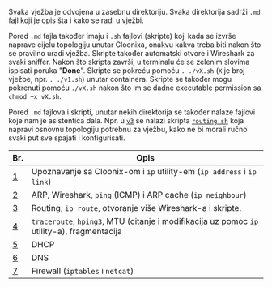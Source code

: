 Svaka vježba je odvojena u zasebnu direktoriju.
Svaka direktorija sadrži `.md` fajl koji je opis šta i kako se radi u vježbi.

Pored `.md` fajla također imaju i `.sh` fajlovi (skripte) koji kada se izvrše naprave cijelu topologiju unutar Cloonixa,
onakvu kakva treba biti nakon što se pravilno uradi vježba.
Skripte također automatski otvore i Wireshark za svaki sniffer.
Nakon što skripta završi, u terminalu će se zelenim slovima ispisati poruka "**Done**".
Skripte se pokreću pomoću `. ./vX.sh` (`X` je broj vježbe, npr. `. ./v1.sh`) unutar containera.
Skripte se također mogu pokrenuti pomoću `./vX.sh` nakon što im se dadne executable permission sa `chmod +x vX.sh`.

Pored `.md` fajlova i skripti, unutar nekih direktorija se također nalaze fajlovi koje nam je asistentica dala.
Npr. u [`v3`](./v3/) se nalazi skripta [`routing.sh`](./v3/routing.sh) koja napravi osnovnu topologiju potrebnu za vježbu,
kako ne bi morali ručno svaki put sve spajati i konfigurisati.

| Br.             | Opis
| --------------- | -------------------------------------------------------------------------------------------
| [1](./v1/v1.md) | Upoznavanje sa Cloonix-om i `ip` utility-em (`ip address` i `ip link`)
| [2](./v2/v2.md) | ARP, Wireshark, `ping` (ICMP) i ARP cache (`ip neighbour`)
| [3](./v3/v3.md) | Routing, `ip route`, otvoranje više Wireshark-a i skripte.
| [4](./v4/v4.md) | `traceroute`, `hping3`, MTU (citanje i modifikacija uz pomoc `ip` utility-a), fragmentacija
| [5](./v5/v5.md) | DHCP
| [6](./v6/v6.md) | DNS
| [7](./v7/v7.md) | Firewall (`iptables` i `netcat`)

